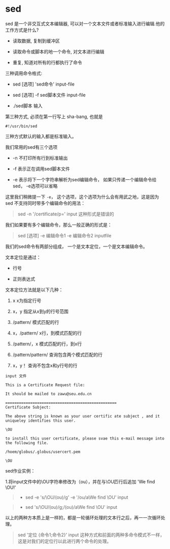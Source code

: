 sed
=============================

sed 是一个非交互式文本编辑器, 可以对一个文本文件或者标准输入进行编辑.他的工作方式是什么?

+ 读取数据, 复制到缓冲区

+ 读取命令或脚本的地一个命令, 对文本进行编辑

+ 重复, 知道对所有的行都执行了命令

三种调用命令格式:

+ sed [选项] 'sed命令' input-file

+ sed [选项] -f sed脚本文件 input-file

+ ./sed脚本 输入

第三种方式, 必须在第一行写上 sha-bang, 也就是

`#!/usr/bin/sed`

三种方式默认的输入都是标准输入。

我们常用的sed有三个选项

+ -n     不打印所有行到标准输出

+ -f     表示正在调用sed脚本文件

+ -e     表示将下一个字符串解析为sed编辑命令， 如果只传递一个编辑命令给sed， -e选项可以省略

这里我们稍微提一下 `-e`， 这个选项，这个选项为什么会有用武之地，这是因为 sed 不支持同时带多个编辑命令的用法：

> sed -n '/certificate/p=' input 这种形式是错误的

我们如果要有多个编辑命令，那么一般正确的形式是：

> sed [选项] -e  编辑命令1 -e 编辑命令2 inputfile

我们的sed命令有两部分组成， 一个是文本定位，一个是文本编辑命令。

文本定位是通过：

+ 行号

+ 正则表达式

文本定位方法就是以下几种：

1. x                              x为指定行号

2. x，y                        指定从x到y的行号范围

3. /pattern/                  模式匹配的行

4. x，/pattern/             x行，到模式匹配的行

5. /pattern/，x             模式匹配的行，到x行

6. /pattern/pattern/      查询包含两个模式匹配的行

7. x，y！                     查询不包含x和y行号的行

```
input 文件

This is a Certificate Request file:

It should be mailed to zawu@seu.edu.cn

=================================================
Certificate Subject:

The above string is known as your user certific ate subject , and it uniqueley identifies this user.

\OU

to install this user certificate, please svae this e-mail message into the following file. 

/hoem/globus/.globus/usercert.pem

\OU

```

sed作业实例：

1.将input文件中的\OU字符串修改为（ou），并在与\OU匹行后追加 'We find \OU!'

> + sed -e 's/\OU/(ou)/g' -e '/ou/a\We find \\OU' input

> + sed 's/\OU/(ou)/g;/(ou)/a\We find \\OU' input 

以上的两种方本质上是一样的，都是一轮循环处理的文本行之后，再一一次循环处理。

> sed '定位 {命令1;命令2}' input 这种方式和前面的两种多命令模式不一样， 这是对我们的定位行以此进行两个命令的处理。
